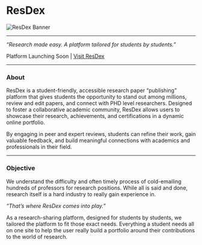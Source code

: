 # ResDex

![ResDex Banner](https://github.com/user-attachments/assets/8a7f5869-7c6a-4e1d-a8a4-f40965d0191a)

___

*“Research made easy. A platform tailored for students by students.”*

Platform Launching Soon | [Visit ResDex](https://resdex.vercel.app)
___ 

### About
ResDex is a student-friendly, accessible research paper “publishing” platform that gives students the opportunity to stand out among millions, review and edit papers, and connect with PHD level researchers. Designed to foster a collaborative academic community, ResDex allows users to showcase their research, achievements, and certifications in a dynamic online portfolio. 

By engaging in peer and expert reviews, students can refine their work, gain valuable feedback, and build meaningful connections with academics and professionals in their field.

___

### Objective 
We understand the difficulty and often timely process of cold-emailing hundreds of professors for research positions. While all is said and done, research itself is a hard industry to really gain experience in. 

*“That’s where ResDex comes into play.”* 

 
As a research-sharing platform, designed for students by students, we tailored the platform to fit those exact needs. Everything a student needs all on one site to help the user really build a portfolio around their contributions to the world of research.
